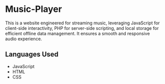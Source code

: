 # Music-Player
This is a website engineered for streaming music, leveraging JavaScript for client-side interactivity, PHP for server-side scripting, and local storage for efficient offline data management. It ensures a smooth and responsive audio experience.
## Languages Used
- JavaScript
- HTML
- CSS
